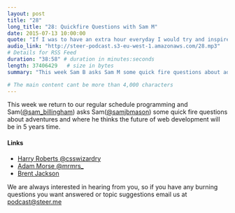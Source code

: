 ```yaml
---
layout: post
title: "28"
long_title: "28: Quickfire Questions with Sam M"
date: 2015-07-13 10:00:00
quote: "If I was to have an extra hour everyday I would try and inspire myself with interests outside of code"
audio_link: "http://steer-podcast.s3-eu-west-1.amazonaws.com/28.mp3"
# Details for RSS Feed
duration: "38:58" # duration in minutes:seconds
length: 37406429   # size in bytes
summary: "This week Sam B asks Sam M some quick fire questions about adventures and where he thinks the future of web development will be in 5 years time."

# The main content cant be more than 4,000 characters
---
```


This week we return to our regular schedule programming and Sam([@sam_billingham](https://twitter.com/sam_billingham)) asks Sam([@samjbmason](https://twitter.com/samjbmason)) some quick fire questions about adventures and where he thinks the future of web development will be in 5 years time.

#### Links
- [Harry Roberts @csswizardry](http://csswizardry.com)
- [Adam Morse @mrmrs_](https://twitter.com/mrmrs_)
- [Brent Jackson](https://twitter.com/jxnblk)


We are always interested in hearing from you, so if you have any burning questions you want answered or topic suggestions email us at [podcast@steer.me](mailto:podcast@steer.me)
